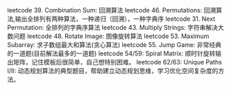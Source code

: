 leetcode 39. Combination Sum: 回溯算法
leetcode 46. Permutations: 回溯算法,输出全排列有两种算法，一种递归（回溯），一种字典序
leetcode 31. Next Permutation: 全排列的字典序算法
leetcode 43. Multiply Strings: 字符串解决大数问题
leetcode 48. Rotate Image: 图像旋转算法
leetcode 53. Maximum Subarray: 求子数组最大和算法(贪心算法)
leetcode 55. Jump Game: 非常经典的一道题(目前解法最多的一道题)
leetcode 54/59: Spiral Matrix: 顺时针旋转输出矩阵，记住模板后很简单，自己想特别困难。
leetcode 62/63: Unique Paths I/II: 动态规划算法的典型题目，帮助建立动态规划思维，学习优化空间复杂度的方法。